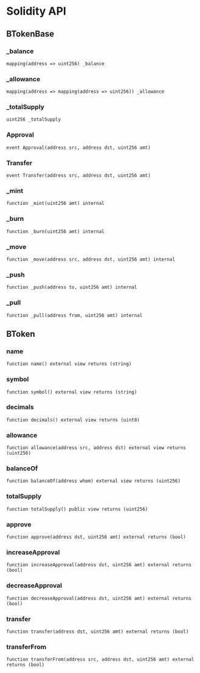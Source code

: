 # Solidity API

## BTokenBase

### _balance

```solidity
mapping(address => uint256) _balance
```

### _allowance

```solidity
mapping(address => mapping(address => uint256)) _allowance
```

### _totalSupply

```solidity
uint256 _totalSupply
```

### Approval

```solidity
event Approval(address src, address dst, uint256 amt)
```

### Transfer

```solidity
event Transfer(address src, address dst, uint256 amt)
```

### _mint

```solidity
function _mint(uint256 amt) internal
```

### _burn

```solidity
function _burn(uint256 amt) internal
```

### _move

```solidity
function _move(address src, address dst, uint256 amt) internal
```

### _push

```solidity
function _push(address to, uint256 amt) internal
```

### _pull

```solidity
function _pull(address from, uint256 amt) internal
```

## BToken

### name

```solidity
function name() external view returns (string)
```

### symbol

```solidity
function symbol() external view returns (string)
```

### decimals

```solidity
function decimals() external view returns (uint8)
```

### allowance

```solidity
function allowance(address src, address dst) external view returns (uint256)
```

### balanceOf

```solidity
function balanceOf(address whom) external view returns (uint256)
```

### totalSupply

```solidity
function totalSupply() public view returns (uint256)
```

### approve

```solidity
function approve(address dst, uint256 amt) external returns (bool)
```

### increaseApproval

```solidity
function increaseApproval(address dst, uint256 amt) external returns (bool)
```

### decreaseApproval

```solidity
function decreaseApproval(address dst, uint256 amt) external returns (bool)
```

### transfer

```solidity
function transfer(address dst, uint256 amt) external returns (bool)
```

### transferFrom

```solidity
function transferFrom(address src, address dst, uint256 amt) external returns (bool)
```

